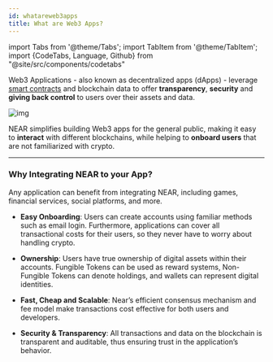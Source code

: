 ```yaml
---
id: whatareweb3apps
title: What are Web3 Apps? 
---
```

import Tabs from '@theme/Tabs';
import TabItem from '@theme/TabItem';
import {CodeTabs, Language, Github} from "@site/src/components/codetabs"

Web3 Applications - also known as decentralized apps (dApps) - leverage [smart contracts](../contracts/whatiscontract.md) and blockchain data to offer **transparency**, **security** and **giving back control** to users over their assets and data.

![img](/docs/assets/welcome-pages/bos-big.png)

NEAR simplifies building Web3 apps for the general public, making it easy to **interact** with different blockchains, while helping to **onboard users** that are not familiarized with crypto.

---

### Why Integrating NEAR to your App?
Any application can benefit from integrating NEAR, including games, financial services, social platforms, and more.

- **Easy Onboarding**: Users can create accounts using familiar methods such as email login. Furthermore, applications can cover all transactional costs for their users, so they never have to worry about handling crypto.

- **Ownership**: Users have true ownership of digital assets within their accounts. Fungible Tokens can be used as reward systems, Non-Fungible Tokens can denote holdings, and wallets can represent digital identities.

- **Fast, Cheap and Scalable**: Near’s efficient consensus mechanism and fee model make transactions cost effective for both users and developers.

- **Security & Transparency**: All transactions and data on the blockchain is transparent and auditable, thus ensuring trust in the application’s behavior.

